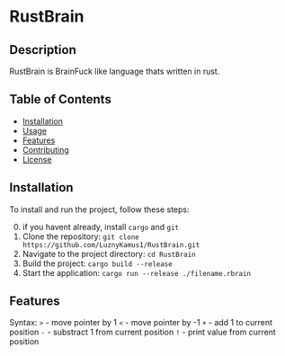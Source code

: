 # RustBrain
## Description

RustBrain is BrainFuck like language thats written in rust.

## Table of Contents

- [Installation](#installation)
- [Usage](#usage)
- [Features](#features)
- [Contributing](#contributing)
- [License](#license)

## Installation

To install and run the project, follow these steps:

0. if you havent already, install `cargo` and `git`
1. Clone the repository: `git clone https://github.com/LuznyKamus1/RustBrain.git`
2. Navigate to the project directory: `cd RustBrain`
4. Build the project: `cargo build --release`
5. Start the application: `cargo run --release ./filename.rbrain`

## Features

Syntax:
	`>` - move pointer by 1
	`<` - move pointer by -1
	`+` - add 1 to current position
	`-` - substract 1 from current position
	`!` - print value from current position
